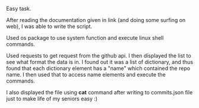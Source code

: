 Easy task.

After reading the documentation given in link (and doing some surfing on web), I was able to write the script.

Used os package to use system function and execute linux shell commands.

Used requests to get request from the github api. I then displayed the list to see what format the data is in. I found out it was a list of dictionary, and thus found that each dictionary element has a "name" which contained the repo name. I then used that to access name elements and execute the commands.

I also displayed the file using **cat** command after writing to commits.json file just to make life of my seniors easy :)

